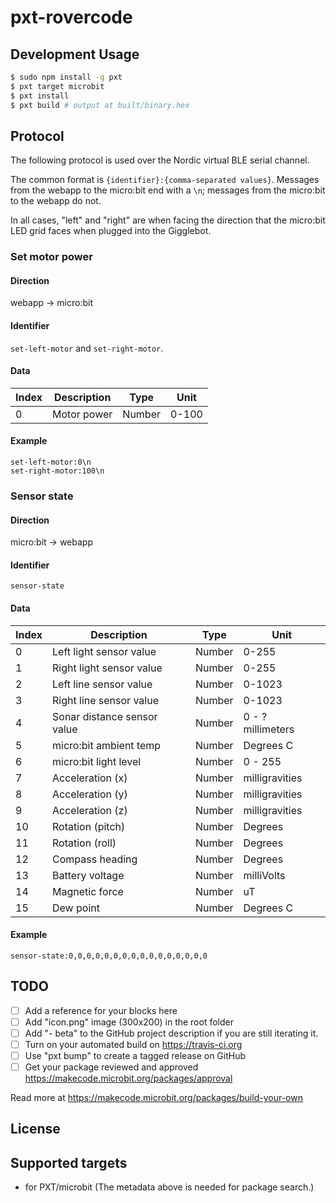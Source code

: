 # pxt-rovercode

## Development Usage

```bash
$ sudo npm install -g pxt
$ pxt target microbit
$ pxt install
$ pxt build # output at built/binary.hex
```

## Protocol

The following protocol is used over the Nordic virtual BLE serial channel.

The common format is `{identifier}:{comma-separated values}`.
Messages from the webapp to the micro:bit end with a `\n`; messages from the micro:bit to the webapp do not.

In all cases, "left" and "right" are when facing the direction that the micro:bit LED grid faces when plugged into the Gigglebot.

### Set motor power

#### Direction
webapp -> micro:bit

#### Identifier
`set-left-motor` and `set-right-motor`.

#### Data
| Index    | Description                 | Type   | Unit              |
|----------|-----------------------------|--------|-------------------|
| 0        | Motor power                 | Number | 0-100             |

#### Example
```
set-left-motor:0\n
set-right-motor:100\n
```

### Sensor state

#### Direction
micro:bit -> webapp

#### Identifier

`sensor-state`

#### Data

| Index    | Description                 | Type   | Unit              |
|----------|-----------------------------|--------|-------------------|
| 0        | Left light sensor value     | Number | 0-255             |
| 1        | Right light sensor value    | Number | 0-255             |
| 2        | Left line sensor value      | Number | 0-1023            |
| 3        | Right line sensor value     | Number | 0-1023            |
| 4        | Sonar distance sensor value | Number | 0 - ? millimeters |
| 5        | micro:bit ambient temp      | Number | Degrees C         |
| 6        | micro:bit light level       | Number | 0 - 255           |
| 7        | Acceleration (x)            | Number | milligravities    |
| 8        | Acceleration (y)            | Number | milligravities    |
| 9        | Acceleration (z)            | Number | milligravities    |
| 10       | Rotation (pitch)            | Number | Degrees           |
| 11       | Rotation (roll)             | Number | Degrees           |
| 12       | Compass heading             | Number | Degrees           |
| 13       | Battery voltage             | Number | milliVolts        |
| 14       | Magnetic force              | Number | uT                |
| 15       | Dew point                   | Number | Degrees C         |

#### Example
```
sensor-state:0,0,0,0,0,0,0,0,0,0,0,0,0,0,0,0
```

## TODO

- [ ] Add a reference for your blocks here
- [ ] Add "icon.png" image (300x200) in the root folder
- [ ] Add "- beta" to the GitHub project description if you are still iterating it.
- [ ] Turn on your automated build on https://travis-ci.org
- [ ] Use "pxt bump" to create a tagged release on GitHub
- [ ] Get your package reviewed and approved https://makecode.microbit.org/packages/approval

Read more at https://makecode.microbit.org/packages/build-your-own

## License



## Supported targets

* for PXT/microbit
(The metadata above is needed for package search.)

